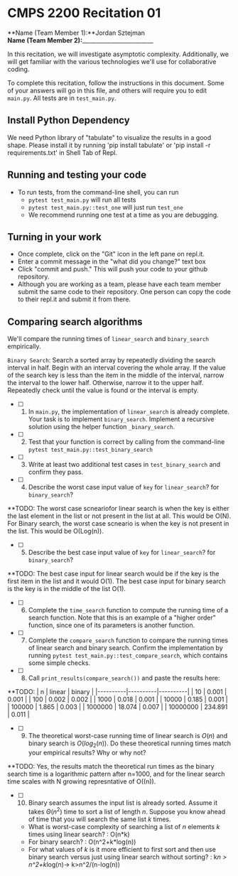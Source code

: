 # CMPS 2200  Recitation 01

**Name (Team Member 1):**Jordan Sztejman  
**Name (Team Member 2):**_________________________

In this recitation, we will investigate asymptotic complexity. Additionally, we will get familiar with the various technologies we'll use for collaborative coding.

To complete this recitation, follow the instructions in this document. Some of your answers will go in this file, and others will require you to edit `main.py`. All tests are in `test_main.py`.

## Install Python Dependency

We need Python library of "tabulate" to visualize the results in a good shape. Please install it by running 'pip install tabulate' or 'pip install -r requirements.txt' in Shell Tab of Repl.  

## Running and testing your code

- To run tests, from the command-line shell, you can run
  + `pytest test_main.py` will run all tests
  + `pytest test_main.py::test_one` will just run `test_one`
  + We recommend running one test at a time as you are debugging.

## Turning in your work

- Once complete, click on the "Git" icon in the left pane on repl.it.
- Enter a commit message in the "what did you change?" text box
- Click "commit and push." This will push your code to your github repository.
- Although you are working as a team, please have each team member submit the same code to their repository. One person can copy the code to their repl.it and submit it from there.

## Comparing search algorithms

We'll compare the running times of `linear_search` and `binary_search` empirically.

`Binary Search`: Search a sorted array by repeatedly dividing the search interval in half. Begin with an interval covering the whole array. If the value of the search key is less than the item in the middle of the interval, narrow the interval to the lower half. Otherwise, narrow it to the upper half. Repeatedly check until the value is found or the interval is empty.

- [ ] 1. In `main.py`, the implementation of `linear_search` is already complete. Your task is to implement `binary_search`. Implement a recursive solution using the helper function `_binary_search`. 

- [ ] 2. Test that your function is correct by calling from the command-line `pytest test_main.py::test_binary_search`

- [ ] 3. Write at least two additional test cases in `test_binary_search` and confirm they pass.

- [ ] 4. Describe the worst case input value of `key` for `linear_search`? for `binary_search`? 

**TODO: The worst case scneariofor linear search is when the key is either the last element in the list or not present in the list at all. This would be O(N). For Binary search, the worst case scneario is when the key is not present in the list. This would be O(Log(n)).

- [ ] 5. Describe the best case input value of `key` for `linear_search`? for `binary_search`? 

**TODO: The best case input for linear search would be if the key is the first item in the list and it would O(1). The best case input for binary search is the key is in the middle of the list O(1).

- [ ] 6. Complete the `time_search` function to compute the running time of a search function. Note that this is an example of a "higher order" function, since one of its parameters is another function.

- [ ] 7. Complete the `compare_search` function to compare the running times of linear search and binary search. Confirm the implementation by running `pytest test_main.py::test_compare_search`, which contains some simple checks.

- [ ] 8. Call `print_results(compare_search())` and paste the results here:

**TODO: |        n |   linear |   binary |
|----------|----------|----------|
|       10 |    0.001 |    0.001 |
|      100 |    0.002 |    0.002 |
|     1000 |    0.018 |    0.001 |
|    10000 |    0.185 |    0.001 |
|   100000 |    1.865 |    0.003 |
|  1000000 |   18.074 |    0.007 |
| 10000000 |  234.891 |    0.011 |

- [ ] 9. The theoretical worst-case running time of linear search is $O(n)$ and binary search is $O(log_2(n))$. Do these theoretical running times match your empirical results? Why or why not?

**TODO: Yes, the results match the theoretical run times as the binary search time is a logarithmic pattern after n=1000, and for the linear search time scales with N growing represntative of O((n)).

- [ ] 10. Binary search assumes the input list is already sorted. Assume it takes $\Theta(n^2)$ time to sort a list of length $n$. Suppose you know ahead of time that you will search the same list $k$ times. 
  + What is worst-case complexity of searching a list of $n$ elements $k$ times using linear search? : O(n*k)
  + For binary search? : O(n^2+k*log(n))
  + For what values of $k$ is it more efficient to first sort and then use binary search versus just using linear search without sorting? : k*n > n^2+k*log(n)-> k>n^2/(n-log(n))